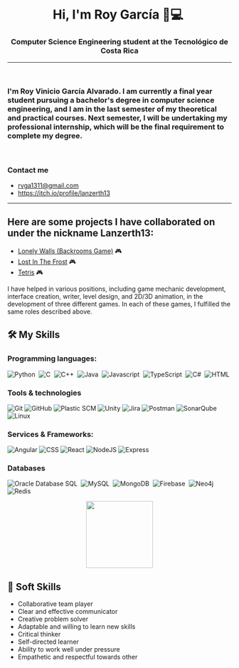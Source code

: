 <h1 align="center">Hi, I'm Roy García 👋💻 <img height="40"</h1>
<h3 align="center">Computer Science Engineering student at the Tecnológico de Costa Rica</h3>

-------------------
&emsp;
<h3 align="left">I'm Roy Vinicio García Alvarado. I am currently a final year student pursuing a bachelor's degree in computer science engineering, and I am in the last semester of my theoretical and practical courses. Next semester, I will be undertaking my professional internship, which will be the final requirement to complete my degree.</h3>
&emsp;
  
### Contact me
+ rvga1311@gmail.com
+ https://itch.io/profile/lanzerth13


-------------------
  
## Here are some projects I have collaborated on under the nickname Lanzerth13:
+ [Lonely Walls (Backrooms Game)](https://juuzou13.itch.io/lonely-walls) :video_game:
+ [Lost In The Frost](https://juuzou13.itch.io/lostinthefrost) :video_game:
+ [Tetris](https://lanzerth13.itch.io/tetris) :video_game:
  
I have helped in various positions, including game mechanic development, interface creation, writer, level design, and 2D/3D animation, in the development of three different games. In each of these games, I fulfilled the same roles described above.

## 🛠️ My Skills
### Programming languages:
![Python](https://img.shields.io/badge/-Python-05122A?style=flat&logo=python)&nbsp;
![C](https://img.shields.io/badge/C-00599C?style=flat&logo=c&logoColor=white)&nbsp;
![C++](https://img.shields.io/badge/-C++-05122A?style=flat&logo=C%2B%2B&logoColor=00599C)&nbsp;
![Java](https://img.shields.io/badge/Java-%23150458.svg?style=flat&logo=java&logoColor=orange)&nbsp;
![Javascript](https://img.shields.io/badge/JavaScript-F7DF1E?style=flat&logo=javascript&logoColor=black)&nbsp;
![TypeScript](https://img.shields.io/badge/TypeScript-007ACC?style=flat&logo=typescript&logoColor=white)&nbsp;
![C#](https://img.shields.io/badge/C%23-239120?style=flat&logo=c-sharp&logoColor=white)&nbsp;
![HTML](https://img.shields.io/badge/-HTML-E34F26?style=flat&logo=html5&logoColor=white)

### Tools & technologies
![Git](https://img.shields.io/badge/-Git-black?style=flat-square&logo=git)
![GitHub](https://img.shields.io/badge/-GitHub-181717?style=flat-square&logo=github)
![Plastic SCM](https://img.shields.io/badge/Plastic%20SCM-5849BE?style=flat&logo=plasticscm&logoColor=white&color=orange)
![Unity](https://img.shields.io/badge/-Unity-000000?style=flat&logo=unity&logoColor=white)
![Jira](https://img.shields.io/badge/Jira-0052CC?style=flat&logo=jira&logoColor=white)
![Postman](https://img.shields.io/badge/Postman-FF6C37?style=flat&logo=postman&logoColor=white)
![SonarQube](https://img.shields.io/badge/SonarQube-4E9BCD?style=flat&logo=sonarqube&logoColor=white)
![Linux](https://img.shields.io/badge/Linux-FCC624?style=flat&logo=linux&logoColor=black)

### Services & Frameworks:
![Angular](https://img.shields.io/badge/-Angular-DD0031?style=flat&logo=angular&logoColor=white)
![CSS](https://img.shields.io/badge/-CSS-1572B6?style=flat&logo=css3&logoColor=white)
![React](https://img.shields.io/badge/-React-61DAFB?style=flat&logo=react&logoColor=black)
![NodeJS](https://img.shields.io/badge/-NodeJS-339933?style=flat&logo=node.js&logoColor=white)
![Express](https://img.shields.io/badge/Express-000000?style=flat&logo=express&logoColor=white)


### Databases
![Oracle Database SQL](https://img.shields.io/badge/Oracle_SQL-F80000?style=flat&logo=oracle&logoColor=white)&nbsp;
![MySQL](https://img.shields.io/badge/MySQL-4479A1?style=flat&logo=mysql&logoColor=white)&nbsp;
![MongoDB](https://img.shields.io/badge/MongoDB-4EA94B?style=flat&logo=mongodb&logoColor=white)&nbsp;
![Firebase](https://img.shields.io/badge/Firebase-FFCA28?style=flat&logo=firebase&logoColor=black)&nbsp;
![Neo4j](https://img.shields.io/badge/Neo4j-008CC1?style=flat&logo=neo4j&logoColor=white)&nbsp;
![Redis](https://img.shields.io/badge/Redis-DC382D?style=flat&logo=redis&logoColor=white)&nbsp;
  
 <p align= "center">
  <img height= "150" src="https://github-readme-stats.vercel.app/api?username=rvga1311&theme=algolia&show_icons=true&include_all_commits=true" />
</p>



## 🤝 Soft Skills
+ Collaborative team player
+ Clear and effective communicator
+ Creative problem solver
+ Adaptable and willing to learn new skills
+ Critical thinker
+ Self-directed learner
+ Ability to work well under pressure
+ Empathetic and respectful towards other
